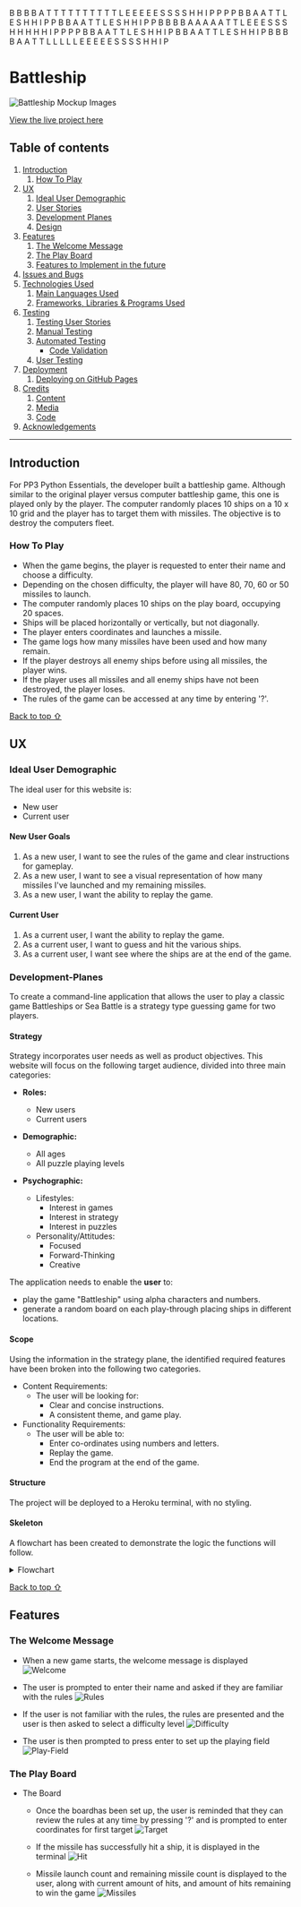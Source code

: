 B B B B        A      T T T T T  T T T T T  L          E E E E E    S S S S  H       H    I    P P P P
B       B    A   A        T          T      L          E          S          H       H    I    P       P
B       B  A       A      T          T      L          E          S          H       H    I    P       P
B B B B    A A A A A      T          T      L          E E E        S S S    H H H H H    I    P P P P
B       B  A       A      T          T      L          E                  S  H       H    I    P
B       B  A       A      T          T      L          E                  S  H       H    I    P
B B B B    A       A      T          T      L L L L L  E E E E E  S S S S    H       H    I    P



# Battleship

![Battleship Mockup Images](assets/readme_files/responsive.png)

[View the live project here](https://battleship-chrisf64-45141827d49d.herokuapp.com/)

## Table of contents
1. [Introduction](#Introduction)
    1. [How To Play](#How-To-Play)
2. [UX](#UX)
    1. [Ideal User Demographic](#Ideal-User-Demographic)
    2. [User Stories](#User-Stories)
    3. [Development Planes](#Development-Planes)
    4. [Design](#Design)
3. [Features](#Features) 
    1. [The Welcome Message](#The-Welcome-Message)
    2. [The Play Board](#The-Play-Board)
    3. [Features to Implement in the future](#Features-to-Implement-in-the-future)
4. [Issues and Bugs](#Issues-and-Bugs)
5. [Technologies Used](#Technologies-Used)
    1. [Main Languages Used](#Main-Languages-Used)
    3. [Frameworks, Libraries & Programs Used](#Frameworks,-Libraries-&-Programs-Used)
6. [Testing](#Testing)
    1. [Testing User Stories](#Testing-User-Stories)
    2. [Manual Testing](#Manual-Testing)
    3. [Automated Testing](#Automated-Testing) 
        - [Code Validation](#Code-Validation)
    4. [User Testing](#User-Testing)
7. [Deployment](#Deployment)
    1. [Deploying on GitHub Pages](#Deploying-on-GitHub-Pages)
8. [Credits](#Credits)
    1. [Content](#Content)
    2. [Media](#Media)
    3. [Code](#Code)
9. [Acknowledgements](#Acknowledgements)
***


## Introduction

For PP3 Python Essentials, the developer built a battleship game. Although similar to the original player versus computer battleship game, this one is played only by the player. The computer randomly places 10 ships on a 10 x 10 grid and the player has to target them with missiles. The objective is to destroy the computers fleet.

### How To Play

- When the game begins, the player is requested to enter their name and choose a difficulty.
- Depending on the chosen difficulty, the player will have 80, 70, 60 or 50 missiles to launch.
- The computer randomly places 10 ships on the play board, occupying 20 spaces.
- Ships will be placed horizontally or vertically, but not diagonally.
- The player enters coordinates and launches a missile.
- The game logs how many missiles have been used and how many remain.
- If the player destroys all enemy ships before using all missiles, the player wins.
- If the player uses all missiles and all enemy ships have not been destroyed, the player loses.
- The rules of the game can be accessed at any time by entering '?'.

[Back to top ⇧](#battleship)

## UX
### Ideal User Demographic
The ideal user for this website is:
* New user
* Current user

#### New User Goals
1. As a new user, I want to see the rules of the game and clear instructions for gameplay. 
2. As a new user, I want to see a visual representation of how many missiles I've launched and my remaining missiles.
3. As a new user, I want the ability to replay the game.

#### Current User
1. As a current user, I want the ability to replay the game.
2. As a current user, I want to guess and hit the various ships.
3. As a current user, I want see where the ships are at the end of the game. 

### Development-Planes
To create a command-line application that allows the user to play a classic game Battleships or Sea Battle is a strategy type guessing game for two players.

#### Strategy
Strategy incorporates user needs as well as product objectives. This website will focus on the following target audience, divided into three main categories:
- **Roles:**
    - New users
    - Current users

- **Demographic:**
    - All ages
    - All puzzle playing levels

- **Psychographic:**
    - Lifestyles:
        - Interest in games
        - Interest in strategy
        - Interest in puzzles
    - Personality/Attitudes:
        - Focused
        - Forward-Thinking
        - Creative
    
The application needs to enable the **user** to:
- play the game "Battleship" using alpha characters and numbers.
- generate a random board on each play-through placing ships in different locations.
    

#### Scope
Using the information in the strategy plane, the identified required features have been broken into the following two categories.
- Content Requirements:
    - The user will be looking for:
        - Clear and concise instructions.
        - A consistent theme, and game play. 
- Functionality Requirements:
    - The user will be able to:
        - Enter co-ordinates using numbers and letters.
        - Replay the game.
        - End the program at the end of the game.

#### Structure
The project will be deployed to a Heroku terminal, with no styling. 

#### Skeleton
A flowchart has been created to demonstrate the logic the functions will follow.

<details>
<summary>Flowchart</summary>

![Flowchart](assets/readme_files/battleship-flowchart.jpeg)

</details>

[Back to top ⇧](#battleship)

## Features

### The Welcome Message
- When a new game starts, the welcome message is displayed
  ![Welcome](assets/readme_files/Screenshot_01.png)

- The user is prompted to enter their name and asked if they are familiar with the rules
    ![Rules](assets/readme_files/Screenshot_02.png)

- If the user is not familiar with the rules, the rules are presented and the user is then asked to select a difficulty level
    ![Difficulty](assets/readme_files/Screenshot_03.png)

- The user is then prompted to press enter to set up the playing field
    ![Play-Field](assets/readme_files/Screenshot_04.png)

### The Play Board

- The Board
    - Once the boardhas been set up, the user is reminded that they can review the rules at any time by pressing '?' and is prompted to enter coordinates for first target
        ![Target](assets/readme_files/Screenshot_05.png)

    - If the missile has successfully hit a ship, it is displayed in the terminal
        ![Hit](assets/readme_files/Screenshot_06.png)

    - Missile launch count and remaining missile count is displayed to the user, along with current amount of hits, and amount of hits remaining to win the game
        ![Missiles](assets/readme_files/Screenshot_07.png)
